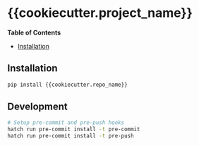 # {{cookiecutter.project_name}}

**Table of Contents**

- [Installation](#installation)

## Installation

```sh
pip install {{cookiecutter.repo_name}}
```

## Development

```sh
# Setup pre-commit and pre-push hooks
hatch run pre-commit install -t pre-commit
hatch run pre-commit install -t pre-push
```